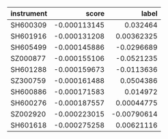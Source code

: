 | instrument   |        score |       label |
|:-------------|-------------:|------------:|
| SH600309     | -0.000113145 |  0.032464   |
| SH601916     | -0.000131208 |  0.00362325 |
| SH605499     | -0.000145886 | -0.0296689  |
| SZ000877     | -0.000155106 | -0.0521235  |
| SH601288     | -0.000159673 | -0.0113636  |
| SZ300759     | -0.000161488 |  0.0504386  |
| SH600886     | -0.000171583 |  0.014972   |
| SH600276     | -0.000187557 |  0.00044775 |
| SZ002920     | -0.000223015 | -0.00790614 |
| SH601618     | -0.000275258 |  0.00621116 |